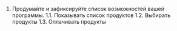 1.   Продумайте и зафиксируйте список возможностей вашей программы.
1.1. Показывать список продуктов
1.2. Выбирать продукты
1.3. Оплачивать продукты